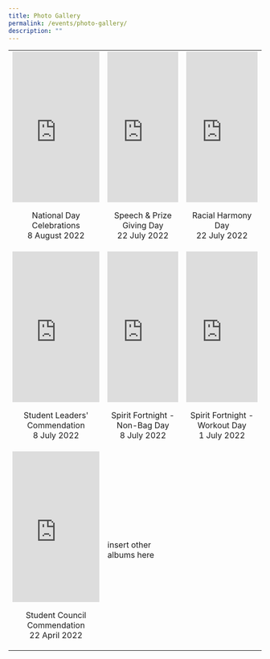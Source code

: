 ```yaml
---
title: Photo Gallery
permalink: /events/photo-gallery/
description: ""
---
```

<table>
	<tr>
		<td>
			<iframe src="https://docs.google.com/presentation/d/e/2PACX-1vRnHG5jtjD1mf3fTGy7xoErkPniZitksA-ShglFer0oIe_pile-4MeWZ4ezR3z2q-UZPf4-0ZUBpTtn/embed?start=false&loop=false&delayms=3000" frameborder="0" width="100%" height="300px" allowfullscreen="true"></iframe> <p align="center">National Day Celebrations <br> 8 August 2022</p>
		</td>
		<td>
			<iframe src="https://docs.google.com/presentation/d/e/2PACX-1vQZAETFDOoFqoD3IaDckKjAM6LNuKkmQx7rTC1VP1wKpmvp0ogjUHTyzHoXB0-5_g4RrfpgFOubc59c/embed?start=false&loop=false&delayms=3000" frameborder="0" width="100%" height="300" allowfullscreen="true" ></iframe> <p align="center">Speech & Prize Giving Day <br> 22 July 2022</p>
		</td>
		<td>
			<iframe src="https://docs.google.com/presentation/d/e/2PACX-1vRlNj8eV9sa5ZH2SOv3zk5YcPJx9sNHrF5bFNebFq_0etFWd7eBFTQ3Nde2vVLAP6j-fcWwZMjEKRbn/embed?start=false&loop=false&delayms=3000" frameborder="0" width="100%" height="300" allowfullscreen="true"></iframe> <p align="center">Racial Harmony Day <br> 22 July 2022</p>
		</td>
	</tr>
	<tr>
		<td>
			<iframe src="https://docs.google.com/presentation/d/e/2PACX-1vQw9xw8BN-lcK7JmIKd0bsXkkuw_GuQCl_32F9uNBWOyS-sDzy1AyJysJz2U3HKW27-4phGMeoc0loG/embed?start=false&loop=false&delayms=3000" frameborder="0" width="100%" height="300" allowfullscreen="true"></iframe> <p align="center">Student Leaders' Commendation <br>8 July 2022</p>
		</td>
		<td>
			<iframe src="https://docs.google.com/presentation/d/e/2PACX-1vQW-rGpgQQvcviRHLiF2bqUQfxbctOVTmChOAD0NV2l_t4IYcp4o3n93jV0v3c-jZLPc6OBCAzSMg6d/embed?start=false&loop=false&delayms=3000" frameborder="0" width="100%" height="300" allowfullscreen="true"></iframe> <p align="center"> Spirit Fortnight - Non-Bag Day <br> 8 July 2022</p>
		</td>
		<td>
			<iframe src="https://docs.google.com/presentation/d/e/2PACX-1vTWv0wONlnaZJM7OJdOD0fLM5HLTONYyZwV3XHYI7XZ6lblvAf8EQI3kwJtAGSlGQeoQb1O0tlq_JV2/embed?start=false&loop=false&delayms=3000" frameborder="0" width="100%" height="300" allowfullscreen="true"></iframe> <p align="center"> Spirit Fortnight - Workout Day <br> 1 July 2022</p>
		</td>
	</tr>
	<tr>
		<td>
			<iframe src="https://docs.google.com/presentation/d/e/2PACX-1vSCaMem-LusbTvmmOPoRALJAZV7yeL5Zh-7159HGxsw_NS-VU_lpM-obv3Of_g3NcoDnHAEJP3n-zeT/embed?start=false&loop=false&delayms=3000" frameborder="0" width="100%" height="300" allowfullscreen="true"></iframe> <p align="center"> Student Council Commendation <br> 22 April 2022</p>
		</td>
		<td> insert other albums here </td>
	</tr>
</table>